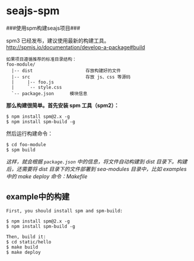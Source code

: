 seajs-spm
=========

###使用spm构建seajs项目###


spm3 已经发布，建议使用最新的构建工具。http://spmjs.io/documentation/develop-a-package#build

```
如果项目遵循推荐的标准目录结构：
foo-module/
  |-- dist                    存放构建好的文件
  |-- src                     存放 js、css 等源码
  |     |-- foo.js
  |     `-- style.css
  `-- package.json      模块信息
```


**那么构建很简单。首先安装 spm 工具（spm2）：**
```
$ npm install spm@2.x -g
$ npm install spm-build -g
```

然后运行构建命令：
```
$ cd foo-module
$ spm build
```

*这样，就会根据 `package.json` 中的信息，将文件自动构建到 dist 目录下。构建后，还需要将 dist 目录下的文件部署到 sea-modules 目录中，比如 examples 中的 make deploy 命令：Makefile*




## example中的构建
```
First, you should install spm and spm-build:

$ npm install spm@2.x -g
$ npm install spm-build -g

Then, build it:
$ cd static/hello
$ make build
$ make deploy
```